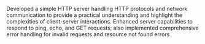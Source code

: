 Developed a simple HTTP server handling HTTP protocols and network communication to provide a practical
understanding and highlight the complexities of client-server interactions.
Enhanced server capabilities to respond to ping, echo, and GET requests; also implemented comprehensive error
handling for invalid requests and resource not found errors
